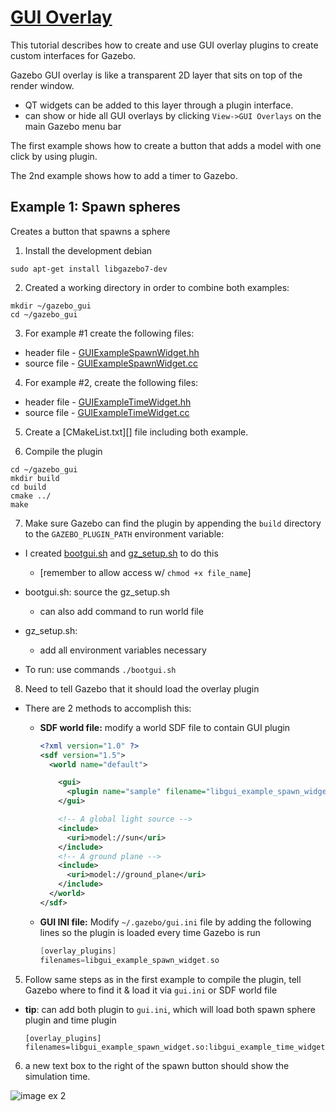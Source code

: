 # [GUI Overlay][1]

This tutorial describes how to create and use GUI overlay plugins to create custom interfaces for Gazebo.

Gazebo GUI overlay is like a transparent 2D layer that sits on top of the render window.

- QT widgets can be added to this layer through a plugin interface. 
- can show or hide all GUI overlays by clicking `View->GUI Overlays` on the main Gazebo menu bar

The first example shows how to create a button that adds a model with one click by using plugin.

The 2nd example shows how to add a timer to Gazebo.

## Example 1: Spawn spheres

Creates a button that spawns a sphere 

1. Install the development debian
  
  ```
  sudo apt-get install libgazebo7-dev
  ```

2. Created a working directory in order to combine both examples:
  
  ```
  mkdir ~/gazebo_gui
  cd ~/gazebo_gui
  ```

3. For example \#1 create the following files:
  - header file - [GUIExampleSpawnWidget.hh][2] 
  - source file - [GUIExampleSpawnWidget.cc][3] 

4. For example \#2, create the following files:
  - header file - [GUIExampleTimeWidget.hh][6]
  - source file - [GUIExampleTimeWidget.cc][7]

5. Create a [CMakeList.txt][] file including both example.

6. Compile the plugin
  
  ```
  cd ~/gazebo_gui
  mkdir build
  cd build
  cmake ../
  make
  ```
  
7. Make sure Gazebo can find the plugin by appending the `build` directory to the `GAZEBO_PLUGIN_PATH` environment variable:
  - I created [bootgui.sh][10] and [gz_setup.sh][11] to do this
    - [remember to allow access w/ `chmod +x file_name`] 
  
  - bootgui.sh: source the gz_setup.sh
    - can also add command to run world file
    
  - gz_setup.sh: 
      - add all environment variables necessary
      
  - To run: use commands `./bootgui.sh`

8. Need to tell Gazebo that it should load the overlay plugin
  - There are 2 methods to accomplish this:
    - **SDF world file:** modify a world SDF file to contain GUI plugin
      
      ```xml
      <?xml version="1.0" ?>
      <sdf version="1.5">
        <world name="default">

          <gui>
            <plugin name="sample" filename="libgui_example_spawn_widget.so"/>
          </gui>

          <!-- A global light source -->
          <include>
            <uri>model://sun</uri>
          </include>
          <!-- A ground plane -->
          <include>
            <uri>model://ground_plane</uri>
          </include>
        </world>
      </sdf>
      ```
      
    - **GUI INI file:** Modify `~/.gazebo/gui.ini` file by adding the following lines so the plugin is loaded every time Gazebo is run
      
      ```c++
      [overlay_plugins]
      filenames=libgui_example_spawn_widget.so
      ```
5. Follow same steps as in the first example to compile the plugin, tell Gazebo where to find it & load it via `gui.ini` or SDF world file
  - **tip**: can add both plugin to `gui.ini`, which will load both spawn sphere plugin and time plugin 
    
    ```
    [overlay_plugins]
    filenames=libgui_example_spawn_widget.so:libgui_example_time_widget.so
    ```

6. a new text box to the right of the spawn button should show the simulation time.
  
  ![image ex 2][8]



[1]: http://gazebosim.org/tutorials?tut=gui_overlay&cat=user_input
[2]: ../gazebo_gui_spawn/GUIExampleSpawnWidget.hh
[3]: ../gazebo_gui_spawn/GUIExampleSpawnWidget.cc
[4]: https://bitbucket.org/osrf/gazebo_tutorials/raw/default/gui_overlay/files/spawn_button.png
[5]: https://bitbucket.org/osrf/gazebo_tutorials/raw/default/gui_overlay/files/spawn_sphere.png
[6]: ../gazebo_gui_time/GUIExampleTimeWidget.hh
[7]: ../gazebo_gui_time/GUIExampleTimeWidget.cc
[8]: https://bitbucket.org/osrf/gazebo_tutorials/raw/default/gui_overlay/files/time.png
[9]: ../gazebo_categories/user_input.md
[10]: ../gazebo_gui_spawn/bootgui.sh
[11]: ../gazebo_gui_spawn/gz_setup.sh

